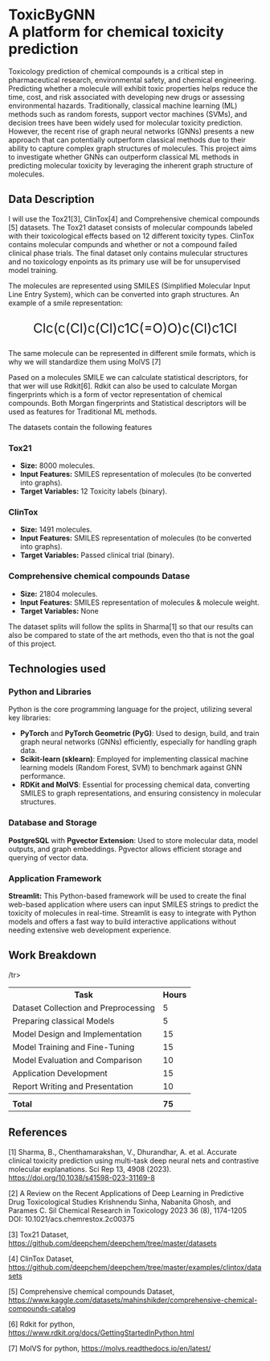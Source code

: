 
# ToxicByGNN <br>  A platform for chemical toxicity prediction 

Toxicology prediction of chemical compounds is a critical step in pharmaceutical research, environmental safety, and chemical engineering. Predicting whether a molecule will exhibit toxic properties helps reduce the time, cost, and risk associated with developing new drugs or assessing environmental hazards. Traditionally, classical machine learning (ML) methods such as random forests, support vector machines (SVMs), and decision trees have been widely used for molecular toxicity prediction. However, the recent rise of graph neural networks (GNNs) presents a new approach that can potentially outperform classical methods due to their ability to capture complex graph structures of molecules. This project aims to investigate whether GNNs can outperform classical ML methods in predicting molecular toxicity by leveraging the inherent graph structure of molecules.

## Data Description
I will use the Tox21[3], ClinTox[4] and Comprehensive chemical compounds [5] datasets.  The Tox21 dataset consists of molecular compounds labeled with their toxicological effects based on 12 different toxicity types. ClinTox contains molecular compunds and whether or not a compound failed clinical phase trials. The final dataset only contains mulecular structures and no toxicology enpoints as its primary use will be for unsupervised model training.

The molecules are represented using SMILES (Simplified Molecular Input Line Entry System), which can be converted into graph structures. An example of a smile representation:

<div style="text-align:center;"> 
<p style="font-size: 26px;" >Clc(c(Cl)c(Cl)c1C(=O)O)c(Cl)c1Cl</p>
</div>
The same molecule can be represented in different smile formats, which is why we will standardize them using MolVS [7]

Pased on a molecules SMILE we can calculate statistical descriptors, for that wer will use Rdkit[6]. Rdkit can also be used to calculate Morgan fingerprints which is a form of vector representation of chemical compounds. Both Morgan fingerprints and Statistical descriptors will be used as features for Traditional ML methods.

The datasets contain the following features
### Tox21
- **Size:** 8000 molecules.
- **Input Features:** SMILES representation of molecules (to be converted into graphs).
- **Target Variables:** 12 Toxicity labels (binary).

### ClinTox
- **Size:** 1491 molecules.
- **Input Features:** SMILES representation of molecules (to be converted into graphs).
- **Target Variables:** Passed clinical trial (binary).

### Comprehensive chemical compounds Datase
- **Size:** 21804 molecules.
- **Input Features:** SMILES representation of molecules & molecule weight.
- **Target Variables:** None

The dataset splits will follow the splits in Sharma[1] so that our results can also be compared to state of the art methods, even tho that is not the goal of this project. 

## Technologies used
### Python and Libraries
Python is the core programming language for the project, utilizing several key libraries:

- **PyTorch** and **PyTorch Geometric (PyG)**: Used to design, build, and train graph neural networks (GNNs) efficiently, especially for handling graph data.
- **Scikit-learn (sklearn)**: Employed for implementing classical machine learning models (Random Forest, SVM) to benchmark against GNN performance.
- **RDKit and MolVS**: Essential for processing chemical data, converting SMILES to graph representations, and ensuring consistency in molecular structures.
### Database and Storage
**PostgreSQL** with **Pgvector Extension**: Used to store molecular data, model outputs, and graph embeddings. Pgvector allows efficient storage and querying of vector data.
### Application Framework
**Streamlit:** This Python-based framework will be used to create the final web-based application where users can input SMILES strings to predict the toxicity of molecules in real-time. Streamlit is easy to integrate with Python models and offers a fast way to build interactive applications without needing extensive web development experience.

## Work Breakdown

<table  width="100%">
<tr><th>Task</th><th>Hours</th></tr>
<tr><td>Dataset Collection and Preprocessing</td><td>5</td></tr>
<tr><td>Preparing classical Models</td><td>5</td>/tr>
<tr><td>Model Design and Implementation</td><td>15</td></tr>
<tr><td>Model Training and Fine-Tuning</td><td>15</td></tr>
<tr><td>Model Evaluation and Comparison</td><td>10</td></tr>
<tr><td>Application Development</td><td>15</td></tr>
<tr><td>Report Writing and Presentation</td><td>10</td></tr>
<tr><th></th><th></th></tr>
<tr style='font-weight:bold;'><td >Total</td><td>75</td></tr>
</table>


## References
[1] Sharma, B., Chenthamarakshan, V., Dhurandhar, A. et al. Accurate clinical toxicity prediction using multi-task deep neural nets and contrastive molecular explanations. Sci Rep 13, 4908 (2023). https://doi.org/10.1038/s41598-023-31169-8

[2] A Review on the Recent Applications of Deep Learning in Predictive Drug Toxicological Studies Krishnendu Sinha, Nabanita Ghosh, and Parames C. Sil
Chemical Research in Toxicology 2023 36 (8), 1174-1205
DOI: 10.1021/acs.chemrestox.2c00375

[3] Tox21 Dataset, https://github.com/deepchem/deepchem/tree/master/datasets

[4] ClinTox Dataset, https://github.com/deepchem/deepchem/tree/master/examples/clintox/datasets

[5] Comprehensive chemical compounds Dataset, https://www.kaggle.com/datasets/mahinshikder/comprehensive-chemical-compounds-catalog 

[6] Rdkit for python, https://www.rdkit.org/docs/GettingStartedInPython.html

[7] MolVS for python, https://molvs.readthedocs.io/en/latest/




